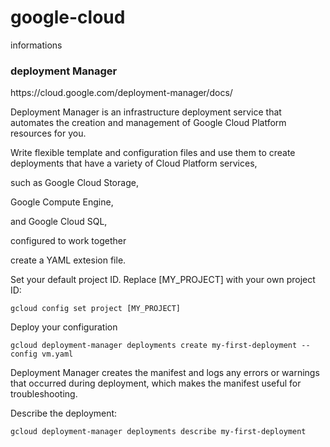 # google-cloud
informations
<h3>deployment Manager</h3>
https://cloud.google.com/deployment-manager/docs/

Deployment Manager is an infrastructure deployment service that automates the creation and management of Google Cloud Platform resources for you.

Write flexible template and configuration files and use them to create deployments that have a variety of Cloud Platform services, 

such as Google Cloud Storage,

Google Compute Engine, 

and Google Cloud SQL,

configured to work together



create a YAML extesion file.

Set your default project ID. Replace [MY_PROJECT] with your own project ID:

```
gcloud config set project [MY_PROJECT]
```


Deploy your configuration

```
gcloud deployment-manager deployments create my-first-deployment --config vm.yaml
```

Deployment Manager creates the manifest and logs any errors or warnings that occurred during deployment, which makes the manifest useful for troubleshooting.

Describe the deployment:

```
gcloud deployment-manager deployments describe my-first-deployment
```
